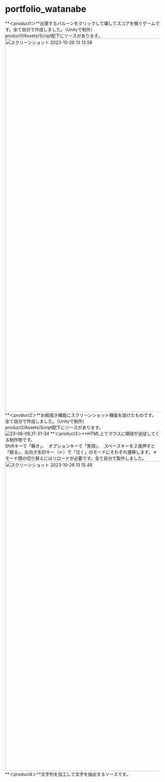 # portfolio_watanabe
**＜product1＞**出現するバルーンをクリックして壊してスコアを稼ぐゲームです。全て自分で作成しました。（Unityで制作）<br>
            product1/Assets/Script配下にソースがあります。<br>
            <img width="1212" alt="スクリーンショット 2023-10-26 13 13 58" src="https://github.com/haWatanabe88/88PF_watanabe/assets/121608373/8d486006-cbe7-46f8-999e-29fcab693cda">
**＜product2＞**お絵描き機能にスクリーンショット機能を設けたものです。全て自分で作成しました。（Unityで制作）<br>
            product2/Assets/Script配下にソースがあります。<br>
            ![23-06-09_17-31-34](https://github.com/haWatanabe88/88PF_watanabe/assets/121608373/06fa38f3-052a-428b-bb31-2d374b42d043)
**＜product3＞**HTML上でマウスに眼球が追従してくる制作物です。<br>Shiftキーで「瞬き」、　オプションキーで「笑顔」、　スペースキーを２度押すと「眠る」、左向き矢印キー（←）で「泣く」のモードにそれぞれ遷移します。＊モード間の切り替えにはリロードが必要です。全て自分で製作しました。<br>
<img width="1006" alt="スクリーンショット 2023-10-26 13 15 48" src="https://github.com/haWatanabe88/88PF_watanabe/assets/121608373/9fde418e-2a22-4e5c-9834-159f0c30d370">
**＜product4＞**文字列を加工して文字を抽出するソースです。<br>
